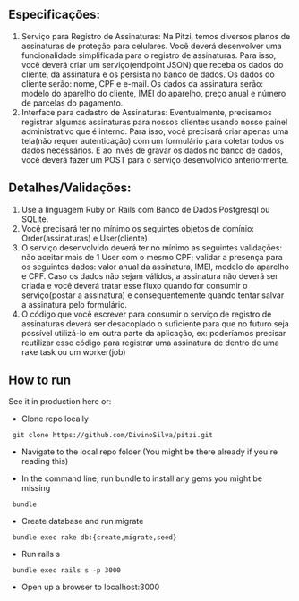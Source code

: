 ## Especificações:
1) Serviço para Registro de Assinaturas: Na Pitzi, temos diversos planos de assinaturas de
proteção para celulares. Você deverá desenvolver uma funcionalidade simplificada para o
registro de assinaturas. Para isso, você deverá criar um serviço(endpoint JSON) que receba
os dados do cliente, da assinatura e os persista no banco de dados. Os dados do cliente
serão: nome, CPF e e-mail. Os dados da assinatura serão: modelo do aparelho do cliente,
IMEI do aparelho, preço anual e número de parcelas do pagamento.
2) Interface para cadastro de Assinaturas: Eventualmente, precisamos registrar algumas
assinaturas para nossos clientes usando nosso painel administrativo que é interno. Para isso,
você precisará criar apenas uma tela(não requer autenticação) com um formulário para
coletar todos os dados necessários. E ao invés de gravar os dados no banco de dados, você
deverá fazer um POST para o serviço desenvolvido anteriormente.


## Detalhes/Validações:
1) Use a linguagem Ruby on Rails com Banco de Dados Postgresql ou SQLite.
2) Você precisará ter no mínimo os seguintes objetos de domínio: Order(assinaturas) e
User(cliente)
3) O serviço desenvolvido deverá ter no mínimo as seguintes validações: não aceitar mais de 1
User com o mesmo CPF; validar a presença para os seguintes dados: valor anual da
assinatura, IMEI, modelo do aparelho e CPF. Caso os dados não sejam válidos, a assinatura
não deverá ser criada e você deverá tratar esse fluxo quando for consumir o serviço(postar a
assinatura) e consequentemente quando tentar salvar a assinatura pelo formulário.
4) O código que você escrever para consumir o serviço de registro de assinaturas deverá ser
desacoplado o suficiente para que no futuro seja possível utilizá-lo em outra parte da
aplicação, ex: poderíamos precisar reutilizar esse código para registrar uma assinatura de
dentro de uma rake task ou um worker(job)



## How to run
See it in production here or:

* Clone repo locally
```
 git clone https://github.com/DivinoSilva/pitzi.git
```

* Navigate to the local repo folder (You might be there already if you're reading this)

* In the command line, run bundle to install any gems you might be missing
```
 bundle
```

* Create database and run migrate
```
 bundle exec rake db:{create,migrate,seed}
```

* Run rails s
```
 bundle exec rails s -p 3000
```
* Open up a browser to localhost:3000
